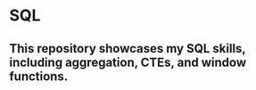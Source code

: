 # SQL 
<h2>This repository showcases my SQL skills, including aggregation, CTEs, and window functions.</h2>
